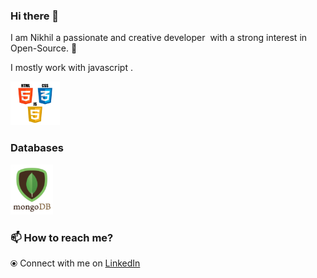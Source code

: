 ### Hi there 👋


I am Nikhil a passionate and creative developer &nbsp;with a strong interest in Open-Source. 🎯

I mostly work with javascript .


<p float="left">
  <a href="https://www.w3.org/wiki/The_web_standards_model_-_HTML_CSS_and_JavaScript" target="_blank" >
    <img src="https://github.com/Ninja-nick-s/Ninja-nick-s/blob/master/assets/html-css-js.png" height="70" />
  </a>
 </p>
  


### Databases
  
 <p float="left">
  <a href="https://www.mongodb.com/" target="_blank" >
    <img src="https://github.com/Ninja-nick-s/Ninja-nick-s/blob/master/assets/mongo.gif" height="80" />
  </a>
</p>

### 📫 How to reach me? 

  
  ⦿ Connect with me on [LinkedIn](https://www.linkedin.com/in/Ninja-nick-s/)  <br>
  
